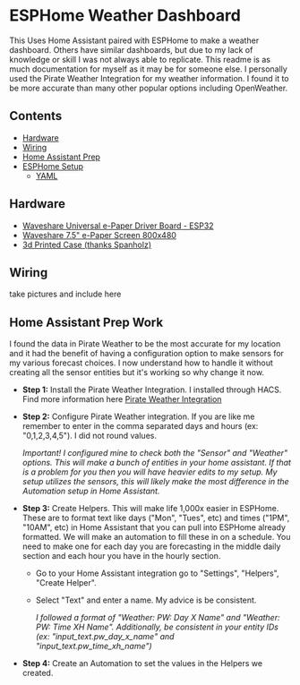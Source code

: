 # ESPHome Weather Dashboard
This Uses Home Assistant paired with ESPHome to make a weather dashboard. Others have similar dashboards, but due to my lack of knowledge or skill I was not always able to replicate. This readme is as much documentation for myself as it may be for someone else. I personally used the Pirate Weather Integration for my weather information. I found it to be more accurate than many other popular options including OpenWeather. 

## Contents
- [Hardware](#hardware)
- [Wiring](#wiring)
- [Home Assistant Prep](#HomeAssistantPrepWork)
- [ESPHome Setup](#ESPHome-Setup)
  -   [YAML](#YAML)

## Hardware

- [Waveshare Universal e-Paper Driver Board - ESP32](https://amzn.to/42aUrFG)
- [Waveshare 7.5" e-Paper Screen 800x480](https://amzn.to/40AmZ9p)
- [3d Printed Case (thanks Spanholz)](https://www.printables.com/model/657756-simple-case-for-esp32-weather-station/files)

## Wiring
take pictures and include here

## Home Assistant Prep Work
I found the data in Pirate Weather to be the most accurate for my location and it had the benefit of having a configuration option to make sensors for my various forecast choices. I now understand how to handle it without creating all the sensor entities but it's working so why change it now. 

- <b>Step 1:</b> Install the Pirate Weather Integration. I installed through HACS. Find more information here [Pirate Weather Integration](https://github.com/Pirate-Weather/pirate-weather-ha)

- <b>Step 2:</b> Configure Pirate Weather integration. If you are like me remember to enter in the comma separated days and hours (ex: "0,1,2,3,4,5"). I did not round values. 

  <i>Important! I configured mine to check both the "Sensor" and "Weather" options. This will make a bunch of entities in your home assistant. If that is a problem for you then you will have heavier edits to my setup. My setup utilizes the sensors, this will likely make the most difference in the Automation setup in Home Assistant. </i>

- <b>Step 3:</b> Create Helpers. This will make life 1,000x easier in ESPHome. These are to format text like days ("Mon", "Tues", etc) and times ("1PM", "10AM", etc) in Home Assistant that you can pull into ESPHome already formatted. We will make an automation to fill these in on a schedule. You need to make one for each day you are forecasting in the middle daily section and each hour you have in the hourly section. 

  - Go to your Home Assistant integration go to "Settings", "Helpers", "Create Helper". 

  - Select "Text" and enter a name. My advice is be consistent. 

      <i>I followed a format of "Weather: PW: Day X Name" and "Weather: PW: Time XH Name". Additionally, be consistent in your entity IDs (ex: "input_text.pw_day_x_name" and "input_text.pw_time_xh_name")</i>

- <b>Step 4:</b> Create an Automation to set the values in the Helpers we created. 
